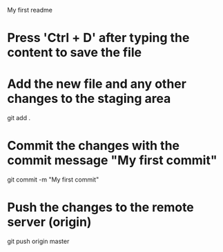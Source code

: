 My first readme# Press 'Ctrl + D' after typing the content to save the file# Add the new file and any other changes to the staging areagit add .# Commit the changes with the commit message "My first commit"git commit -m "My first commit"# Push the changes to the remote server (origin)git push origin master